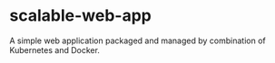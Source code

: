 # scalable-web-app
A simple web application packaged and managed by combination of Kubernetes  and Docker.
